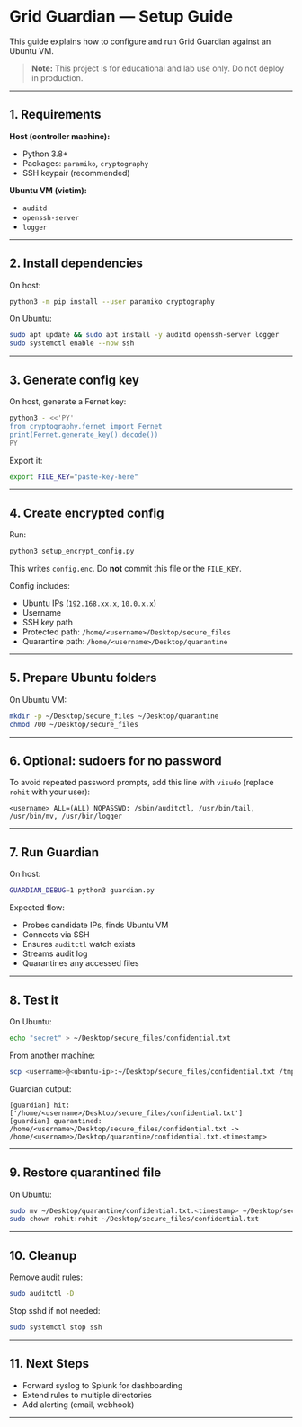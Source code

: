 # Grid Guardian — Setup Guide

This guide explains how to configure and run Grid Guardian against an Ubuntu VM.

> **Note:** This project is for educational and lab use only. Do not deploy in production.

---

## 1. Requirements

**Host (controller machine):**
- Python 3.8+
- Packages: `paramiko`, `cryptography`
- SSH keypair (recommended)

**Ubuntu VM (victim):**
- `auditd`
- `openssh-server`
- `logger`

---

## 2. Install dependencies

On host:
```bash
python3 -m pip install --user paramiko cryptography
```

On Ubuntu:
```bash
sudo apt update && sudo apt install -y auditd openssh-server logger
sudo systemctl enable --now ssh
```

---

## 3. Generate config key

On host, generate a Fernet key:
```bash
python3 - <<'PY'
from cryptography.fernet import Fernet
print(Fernet.generate_key().decode())
PY
```

Export it:
```bash
export FILE_KEY="paste-key-here"
```

---

## 4. Create encrypted config

Run:
```bash
python3 setup_encrypt_config.py
```

This writes `config.enc`. Do **not** commit this file or the `FILE_KEY`.

Config includes:
- Ubuntu IPs (`192.168.xx.x`, `10.0.x.x`)
- Username
- SSH key path
- Protected path: `/home/<username>/Desktop/secure_files`
- Quarantine path: `/home/<username>/Desktop/quarantine`

---

## 5. Prepare Ubuntu folders

On Ubuntu VM:
```bash
mkdir -p ~/Desktop/secure_files ~/Desktop/quarantine
chmod 700 ~/Desktop/secure_files
```

---

## 6. Optional: sudoers for no password

To avoid repeated password prompts, add this line with `visudo` (replace `rohit` with your user):

```
<username> ALL=(ALL) NOPASSWD: /sbin/auditctl, /usr/bin/tail, /usr/bin/mv, /usr/bin/logger
```

---

## 7. Run Guardian

On host:
```bash
GUARDIAN_DEBUG=1 python3 guardian.py
```

Expected flow:
- Probes candidate IPs, finds Ubuntu VM
- Connects via SSH
- Ensures `auditctl` watch exists
- Streams audit log
- Quarantines any accessed files

---

## 8. Test it

On Ubuntu:
```bash
echo "secret" > ~/Desktop/secure_files/confidential.txt
```

From another machine:
```bash
scp <username>@<ubuntu-ip>:~/Desktop/secure_files/confidential.txt /tmp/
```

Guardian output:
```
[guardian] hit: ['/home/<username>/Desktop/secure_files/confidential.txt']
[guardian] quarantined: /home/<username>/Desktop/secure_files/confidential.txt -> /home/<username>/Desktop/quarantine/confidential.txt.<timestamp>
```

---

## 9. Restore quarantined file

On Ubuntu:
```bash
sudo mv ~/Desktop/quarantine/confidential.txt.<timestamp> ~/Desktop/secure_files/confidential.txt
sudo chown rohit:rohit ~/Desktop/secure_files/confidential.txt
```

---

## 10. Cleanup

Remove audit rules:
```bash
sudo auditctl -D
```

Stop sshd if not needed:
```bash
sudo systemctl stop ssh
```

---

## 11. Next Steps

- Forward syslog to Splunk for dashboarding
- Extend rules to multiple directories
- Add alerting (email, webhook)

---

